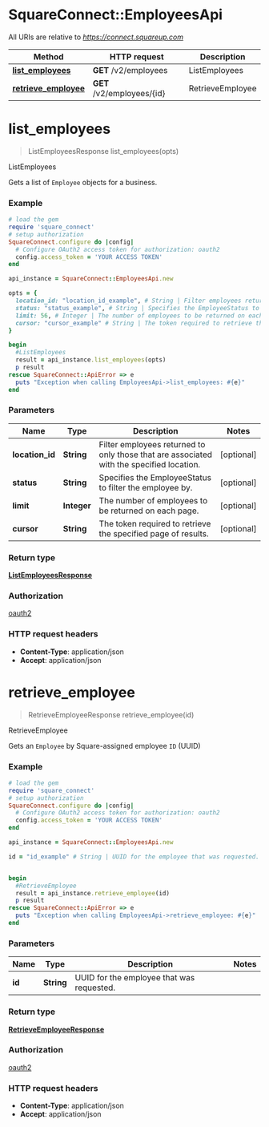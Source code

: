 # SquareConnect::EmployeesApi

All URIs are relative to *https://connect.squareup.com*

Method | HTTP request | Description
------------- | ------------- | -------------
[**list_employees**](EmployeesApi.md#list_employees) | **GET** /v2/employees | ListEmployees
[**retrieve_employee**](EmployeesApi.md#retrieve_employee) | **GET** /v2/employees/{id} | RetrieveEmployee


# **list_employees**
> ListEmployeesResponse list_employees(opts)

ListEmployees

Gets a list of `Employee` objects for a business.

### Example
```ruby
# load the gem
require 'square_connect'
# setup authorization
SquareConnect.configure do |config|
  # Configure OAuth2 access token for authorization: oauth2
  config.access_token = 'YOUR ACCESS TOKEN'
end

api_instance = SquareConnect::EmployeesApi.new

opts = { 
  location_id: "location_id_example", # String | Filter employees returned to only those that are associated with the specified location.
  status: "status_example", # String | Specifies the EmployeeStatus to filter the employee by.
  limit: 56, # Integer | The number of employees to be returned on each page.
  cursor: "cursor_example" # String | The token required to retrieve the specified page of results.
}

begin
  #ListEmployees
  result = api_instance.list_employees(opts)
  p result
rescue SquareConnect::ApiError => e
  puts "Exception when calling EmployeesApi->list_employees: #{e}"
end
```

### Parameters

Name | Type | Description  | Notes
------------- | ------------- | ------------- | -------------
 **location_id** | **String**| Filter employees returned to only those that are associated with the specified location. | [optional] 
 **status** | **String**| Specifies the EmployeeStatus to filter the employee by. | [optional] 
 **limit** | **Integer**| The number of employees to be returned on each page. | [optional] 
 **cursor** | **String**| The token required to retrieve the specified page of results. | [optional] 

### Return type

[**ListEmployeesResponse**](ListEmployeesResponse.md)

### Authorization

[oauth2](../README.md#oauth2)

### HTTP request headers

 - **Content-Type**: application/json
 - **Accept**: application/json



# **retrieve_employee**
> RetrieveEmployeeResponse retrieve_employee(id)

RetrieveEmployee

Gets an `Employee` by Square-assigned employee `ID` (UUID)

### Example
```ruby
# load the gem
require 'square_connect'
# setup authorization
SquareConnect.configure do |config|
  # Configure OAuth2 access token for authorization: oauth2
  config.access_token = 'YOUR ACCESS TOKEN'
end

api_instance = SquareConnect::EmployeesApi.new

id = "id_example" # String | UUID for the employee that was requested.


begin
  #RetrieveEmployee
  result = api_instance.retrieve_employee(id)
  p result
rescue SquareConnect::ApiError => e
  puts "Exception when calling EmployeesApi->retrieve_employee: #{e}"
end
```

### Parameters

Name | Type | Description  | Notes
------------- | ------------- | ------------- | -------------
 **id** | **String**| UUID for the employee that was requested. | 

### Return type

[**RetrieveEmployeeResponse**](RetrieveEmployeeResponse.md)

### Authorization

[oauth2](../README.md#oauth2)

### HTTP request headers

 - **Content-Type**: application/json
 - **Accept**: application/json



